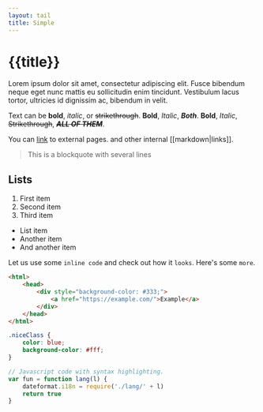 ```yaml
---
layout: tail
title: Simple
---
```


# {{title}}

Lorem ipsum dolor sit amet, consectetur adipiscing elit. Fusce bibendum neque eget nunc mattis eu sollicitudin enim tincidunt. Vestibulum lacus tortor, ultricies id dignissim ac, bibendum in velit.

Text can be **bold**, _italic_, or ~~strikethrough~~.
**Bold**, _Italic_, _**Both**_.
**Bold**, _Italic_, ~~Strikethrough~~, ~~_**ALL OF THEM**_~~.

You can [link](https://example.dom/) to external pages. and other internal [[markdown|links]].

> This is a blockquote
> with several lines

## Lists

1. First item
2. Second item
3. Third item

- List item
- Another item
- And another item

Let us use some `inline code` and check out how it `looks`. Here's some `more`.

```html
<html>
	<head>
		<div style="background-color: #333;">
			<a href="https://example.com/">Example</a>
		</div>
	</head>
</html>
```

```css
.niceClass {
	color: blue;
	background-color: #fff;
}
```

```js
// Javascript code with syntax highlighting.
var fun = function lang(l) {
	dateformat.i18n = require('./lang/' + l)
	return true
}
```
